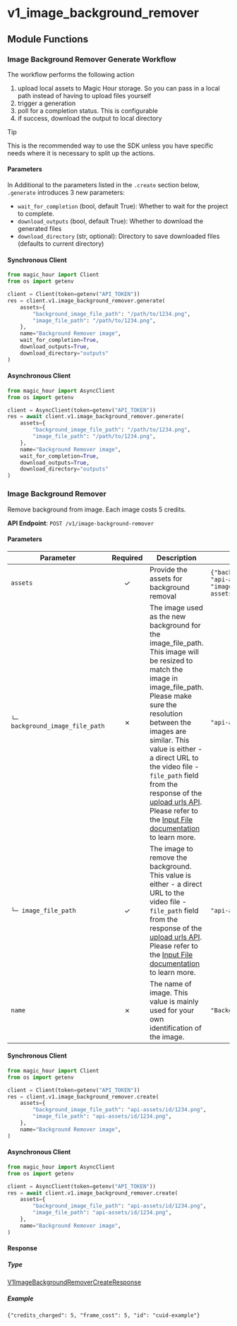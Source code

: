 # v1_image_background_remover

## Module Functions

<!-- CUSTOM DOCS START -->

### Image Background Remover Generate Workflow <a name="generate"></a>

The workflow performs the following action

1. upload local assets to Magic Hour storage. So you can pass in a local path instead of having to upload files yourself
2. trigger a generation
3. poll for a completion status. This is configurable
4. if success, download the output to local directory

> [!TIP]
> This is the recommended way to use the SDK unless you have specific needs where it is necessary to split up the actions.

#### Parameters

In Additional to the parameters listed in the `.create` section below, `.generate` introduces 3 new parameters:

- `wait_for_completion` (bool, default True): Whether to wait for the project to complete.
- `download_outputs` (bool, default True): Whether to download the generated files
- `download_directory` (str, optional): Directory to save downloaded files (defaults to current directory)

#### Synchronous Client

```python
from magic_hour import Client
from os import getenv

client = Client(token=getenv("API_TOKEN"))
res = client.v1.image_background_remover.generate(
    assets={
        "background_image_file_path": "/path/to/1234.png",
        "image_file_path": "/path/to/1234.png",
    },
    name="Background Remover image",
    wait_for_completion=True,
    download_outputs=True,
    download_directory="outputs"
)
```

#### Asynchronous Client

```python
from magic_hour import AsyncClient
from os import getenv

client = AsyncClient(token=getenv("API_TOKEN"))
res = await client.v1.image_background_remover.generate(
    assets={
        "background_image_file_path": "/path/to/1234.png",
        "image_file_path": "/path/to/1234.png",
    },
    name="Background Remover image",
    wait_for_completion=True,
    download_outputs=True,
    download_directory="outputs"
)
```

<!-- CUSTOM DOCS END -->

### Image Background Remover <a name="create"></a>

Remove background from image. Each image costs 5 credits.

**API Endpoint**: `POST /v1/image-background-remover`

#### Parameters

| Parameter | Required | Description | Example |
|-----------|:--------:|-------------|--------|
| `assets` | ✓ | Provide the assets for background removal | `{"background_image_file_path": "api-assets/id/1234.png", "image_file_path": "api-assets/id/1234.png"}` |
| `└─ background_image_file_path` | ✗ | The image used as the new background for the image_file_path. This image will be resized to match the image in image_file_path. Please make sure the resolution between the images are similar.  This value is either - a direct URL to the video file - `file_path` field from the response of the [upload urls API](https://docs.magichour.ai/api-reference/files/generate-asset-upload-urls).  Please refer to the [Input File documentation](https://docs.magichour.ai/api-reference/files/generate-asset-upload-urls#input-file) to learn more.  | `"api-assets/id/1234.png"` |
| `└─ image_file_path` | ✓ | The image to remove the background. This value is either - a direct URL to the video file - `file_path` field from the response of the [upload urls API](https://docs.magichour.ai/api-reference/files/generate-asset-upload-urls).  Please refer to the [Input File documentation](https://docs.magichour.ai/api-reference/files/generate-asset-upload-urls#input-file) to learn more.  | `"api-assets/id/1234.png"` |
| `name` | ✗ | The name of image. This value is mainly used for your own identification of the image. | `"Background Remover image"` |

#### Synchronous Client

```python
from magic_hour import Client
from os import getenv

client = Client(token=getenv("API_TOKEN"))
res = client.v1.image_background_remover.create(
    assets={
        "background_image_file_path": "api-assets/id/1234.png",
        "image_file_path": "api-assets/id/1234.png",
    },
    name="Background Remover image",
)

```

#### Asynchronous Client

```python
from magic_hour import AsyncClient
from os import getenv

client = AsyncClient(token=getenv("API_TOKEN"))
res = await client.v1.image_background_remover.create(
    assets={
        "background_image_file_path": "api-assets/id/1234.png",
        "image_file_path": "api-assets/id/1234.png",
    },
    name="Background Remover image",
)

```

#### Response

##### Type
[V1ImageBackgroundRemoverCreateResponse](/magic_hour/types/models/v1_image_background_remover_create_response.py)

##### Example
`{"credits_charged": 5, "frame_cost": 5, "id": "cuid-example"}`

